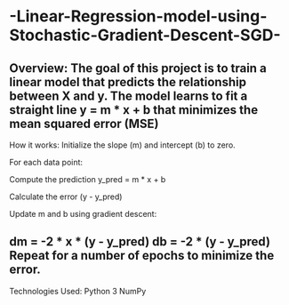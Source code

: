 # -Linear-Regression-model-using-Stochastic-Gradient-Descent-SGD-
Overview:
The goal of this project is to train a linear model that predicts the relationship between X and y.
The model learns to fit a straight line y = m * x + b that minimizes the mean squared error (MSE)
-------------------------------------------
How it works:
Initialize the slope (m) and intercept (b) to zero.

For each data point:

Compute the prediction y_pred = m * x + b

Calculate the error (y - y_pred)

Update m and b using gradient descent:

dm = -2 * x * (y - y_pred)
db = -2 * (y - y_pred)
Repeat for a number of epochs to minimize the error.
---------------------------------------------------
Technologies Used:
Python 3
NumPy